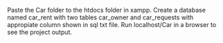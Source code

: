 Paste the Car folder to the htdocs folder in xampp.
Create a database named car_rent with two tables car_owner and car_requests with appropiate column shown in sql txt file.
Run localhost/Car in a browser to see the project output.
